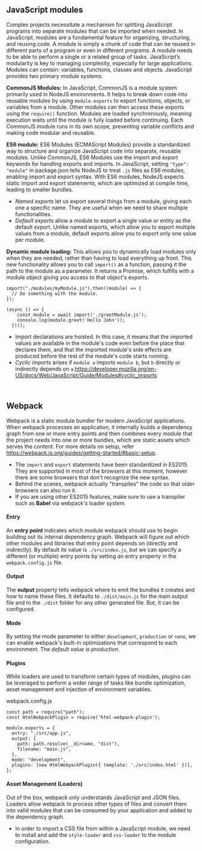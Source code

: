 ## **JavaScript modules**

Complex projects necessitate a mechanism for splitting JavaScript programs into separate modules that can be imported when needed. In JavaScript, modules are a fundamental feature for organizing, structuring, and reusing code. A module is simply a chunk of code that can be reused in different parts of a program or even in different programs. A module needs to be able to perform a single or a related group of tasks. JavaScript’s modularity is key to managing complexity, especially for large applications. Modules can contain: variables, functions, classes and objects. JavaScript provides two primary module systems: 

__CommonJS Modules:__  In JavaScript, CommonJS is a module system primarily used in NodeJS environments. It helps to break down code into reusable modules by using `module.exports` to export functions, objects, or variables from a module. Other modules can then access these exports using the `require()` function. Modules are loaded synchronously, meaning execution waits until the module is fully loaded before continuing. Each CommonJS module runs in its own scope, preventing variable conflicts and making code modular and reusable.

__ES6 module:__ ES6 Modules (ECMAScript Modules) provide a standardized way to structure and organize JavaScript code into separate, reusable modules. Unlike CommonJS, ES6 Modules use the import and export keywords for handling exports and imports. In JavaScript, setting `"type": "module"` in  package.json tells NodeJS to treat `.js` files as ES6 modules, enabling import and export syntax. With ES6 modules, NodeJS expects static import and export statements, which are optimized at compile time, leading to smaller bundles. 

- _Named exports_ let us export several things from a module, giving each one a specific name. They are useful when we need to share multiple functionalities.
- _Default exports_ allow a module to export a single value or entity as the default export. Unlike named exports, which allow you to export multiple values from a module, default exports allow you to export only one value per module.

__Dynamic module loading:__ This allows you to dynamically load modules only when they are needed, rather than having to load everything up front. This new functionality allows you to call `import()` as a function, passing it the path to the module as a parameter. It returns a Promise, which fulfills with a module object giving you access to that object's exports. 

```
import("./modules/myModule.js").then((module) => {
  // Do something with the module.
});
```

```
(async () => {
    const module = await import('./greetModule.js');
    console.log(module.greet('Hello John'));
  })();
```

- Import declarations are hoisted. In this case, it means that the imported values are available in the module's code even before the place that declares them, and that the imported module's side effects are produced before the rest of the module's code starts running.
- _Cyclic imports_ arises if `module a` imports `module b`, but `b` directly or indirectly depends on `a`.<https://developer.mozilla.org/en-US/docs/Web/JavaScript/Guide/Modules#cyclic_imports>

<br/>

## **Webpack**

Webpack is a static module bundler for modern JavaScript applications. 
When webpack processes an application, it internally builds a dependency graph from one 
or more entry points and then combines every module that the project needs into one or more bundles, which are static assets which serves the content. For more details on setup, refer https://webpack.js.org/guides/getting-started/#basic-setup.

- The `import` and `export` statements have been standardized in ES2015. They are supported in most of the browsers at this moment, however there are some browsers that don't recognize the new syntax.
- Behind the scenes, webpack actually "transpiles" the code so that older browsers can also run it.
- If you are using other ES2015 features, make sure to use a transpiler such as __Babel__ via webpack's loader system.

#### **Entry**

An **entry point** indicates which module webpack should use to begin building out its internal 
dependency graph. Webpack will figure out which other modules and libraries that entry point depends on (directly and indirectly).
By default its value is `./src/index.js`, but we can specify a different (or multiple) entry points by setting an entry property in the `webpack.config.js` file.

#### **Output**

The **output** property tells webpack where to emit the bundles 
it creates and how to name these files. It defaults to `./dist/main.js` for the main output file and to the `./dist` folder 
for any other generated file. But, it can be configured.

#### **Mode**

By setting the mode parameter to either `development`, `production` or `none`, we can enable webpack's built-in optimizations that correspond to each environment. The _default value is production_.

#### **Plugins**

While loaders are used to transform certain types of modules, plugins can be leveraged to perform a wider range of tasks like bundle optimization, asset management and injection of environment variables.


webpack.config.js
```
const path = require("path");
const HtmlWebpackPlugin = require('html-webpack-plugin');

module.exports = {
  entry: "./src/app.js",
  output: {
    path: path.resolve(__dirname, "dist"),
    filename: "main.js",
  },
  mode: "development",
  plugins: [new HtmlWebpackPlugin({ template: './src/index.html' })],
};
```

#### **Asset Management (Loaders)**

Out of the box, webpack only understands JavaScript and JSON files. Loaders allow webpack to process other types of files and convert them into valid modules that can be consumed by your application and added to the dependency graph.

- In order to import a CSS file from within a JavaScript module, we need to install and add the `style-loader` and `css-loader` to the module configuration.
